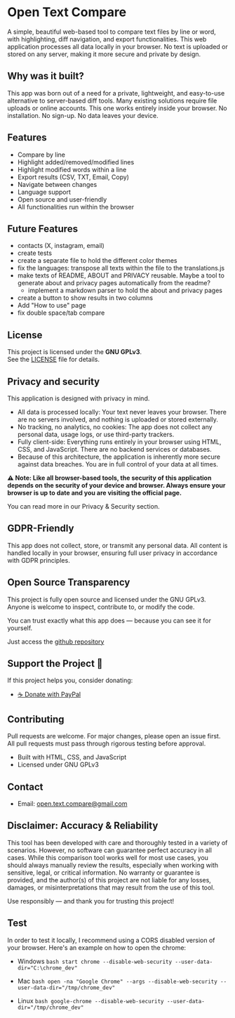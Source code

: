 # Open Text Compare

A simple, beautiful web-based tool to compare text files by line or word, with highlighting, diff navigation, and export functionalities.
This web application processes all data locally in your browser. No text is uploaded or stored on any server, making it more secure and private by design.

## Why was it built?
This app was born out of a need for a private, lightweight, and easy-to-use alternative to server-based diff tools. Many existing solutions require file uploads or online accounts. This one works entirely inside your browser.
No installation. No sign-up. No data leaves your device.

## Features

- Compare by line
- Highlight added/removed/modified lines
- Highlight modified words within a line
- Export results (CSV, TXT, Email, Copy)
- Navigate between changes
- Language support
- Open source and user-friendly
- All functionalities run within the browser

## Future Features

- contacts (X, instagram, email)
- create tests
- create a separate file to hold the different color themes
- fix the languages: transpose all texts within the file to the translations.js
- make texts of README, ABOUT and PRIVACY reusable. Maybe a tool to generate about and privacy pages automatically from the readme?
	- implement a markdown parser to hold the about and privacy pages
- create a button to show results in two columns
- Add "How to use" page
- fix double space/tab compare

## License

This project is licensed under the **GNU GPLv3**.  
See the [LICENSE](./LICENSE) file for details.

## Privacy and security
This application is designed with privacy in mind.

- All data is processed locally: Your text never leaves your browser. There are no servers involved, and nothing is uploaded or stored externally.
- No tracking, no analytics, no cookies: The app does not collect any personal data, usage logs, or use third-party trackers.
- Fully client-side: Everything runs entirely in your browser using HTML, CSS, and JavaScript. There are no backend services or databases.
- Because of this architecture, the application is inherently more secure against data breaches. You are in full control of your data at all times.

**⚠️ Note: Like all browser-based tools, the security of this application depends on the security of your device and browser. Always ensure your browser is up to date and you are visiting the official page.**

You can read more in our Privacy & Security section.

## GDPR-Friendly

This app does not collect, store, or transmit any personal data. All content is handled locally in your browser, ensuring full user privacy in accordance with GDPR principles.

## Open Source Transparency

This project is fully open source and licensed under the GNU GPLv3.  
Anyone is welcome to inspect, contribute to, or modify the code.

You can trust exactly what this app does — because you can see it for yourself.

Just access the [github repository](https://github.com/IturbideSantos/open-text-compare/)

## Support the Project 💚

If this project helps you, consider donating:

- [☕ Donate with PayPal](https://www.paypal.com/donate?hosted_button_id=W7QPHFL9FQ62S)

## Contributing

Pull requests are welcome. For major changes, please open an issue first.
All pull requests must pass through rigorous testing before approval.

- Built with HTML, CSS, and JavaScript
- Licensed under GNU GPLv3

## Contact

- Email: open.text.compare@gmail.com

## Disclaimer: Accuracy & Reliability
This tool has been developed with care and thoroughly tested in a variety of scenarios. However, no software can guarantee perfect accuracy in all cases.
While this comparison tool works well for most use cases, you should always manually review the results, especially when working with sensitive, legal, or critical information.
No warranty or guarantee is provided, and the author(s) of this project are not liable for any losses, damages, or misinterpretations that may result from the use of this tool.

Use responsibly — and thank you for trusting this project!

## Test
In order to test it locally, I recommend using a CORS disabled version of your browser. Here's an example on how to open the chrome:
- Windows
`bash
start chrome --disable-web-security --user-data-dir="C:\chrome_dev"
`

- Mac
`bash
open -na "Google Chrome" --args --disable-web-security --user-data-dir="/tmp/chrome_dev"
`

- Linux
`bash
google-chrome --disable-web-security --user-data-dir="/tmp/chrome_dev"
`	